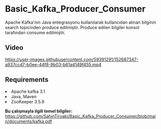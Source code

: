 # Basic_Kafka_Producer_Consumer

Apache Kafka'nın Java entegrasyonu kullanılarak  kullancıdan alınan bilginin search topicinden produce edilmiştir. Produce edilen bilgiler konsol tarafından consume edilmiştir.

## Video


https://user-images.githubusercontent.com/59391291/152687347-a937ccd7-b0ee-44f8-9b03-b61a4149f455.mp4


## Requirements
<li> Apache kafka 3.1 </li>
<li> Java, Maven </li>
<li> ZooKeeper 3.5.9 </li>


**Bu çalışmayla ilgili temel bilgiler:** https://github.com/SahinTiryaki/Basic_Kafka_Producer_Consumer/blob/main/documents/kafka.pdf
